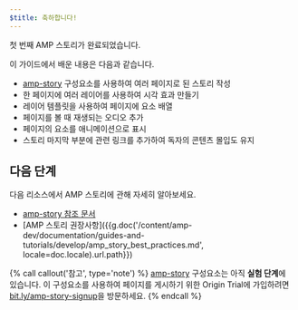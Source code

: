 ```yaml
---
$title: 축하합니다!
---
```


첫 번째 AMP 스토리가 완료되었습니다.

이 가이드에서 배운 내용은 다음과 같습니다.

- [amp-story](/ko/docs/reference/components/amp-story.html) 구성요소를 사용하여 여러 페이지로 된 스토리 작성
- 한 페이지에 여러 레이어를 사용하여 시각 효과 만들기
- 레이어 템플릿을 사용하여 페이지에 요소 배열
- 페이지를 볼 때 재생되는 오디오 추가
- 페이지의 요소를 애니메이션으로 표시
- 스토리 마지막 부분에 관련 링크를 추가하여 독자의 콘텐츠 몰입도 유지

## 다음 단계

다음 리소스에서 AMP 스토리에 관해 자세히 알아보세요.

- [amp-story 참조 문서](/ko/docs/reference/components/amp-story.html)
- [AMP 스토리 권장사항]({{g.doc('/content/amp-dev/documentation/guides-and-tutorials/develop/amp_story_best_practices.md', locale=doc.locale).url.path}})

{% call callout('참고', type='note') %}
[amp-story](/ko/docs/reference/components/amp-story.html) 구성요소는 아직 **실험 단계**에 있습니다. 이 구성요소를 사용하여 페이지를 게시하기 위한 Origin Trial에 가입하려면 <a href="http://bit.ly/amp-story-signup">bit.ly/amp-story-signup</a>을 방문하세요.
{% endcall %}

